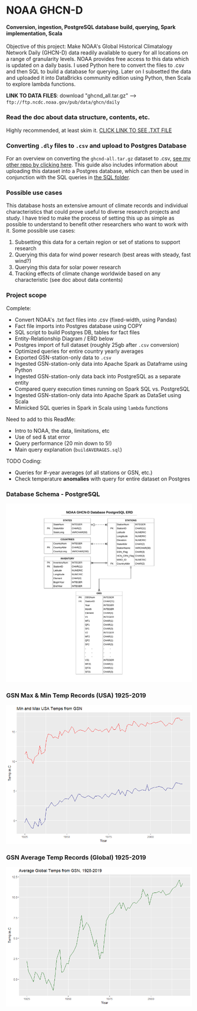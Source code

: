 # NOAA GHCN-D
#### Conversion, ingestion, PostgreSQL database build, querying, Spark implementation, Scala
 
Objective of this project: Make NOAA's Global Historical Climatalogy Network Daily (GHCN-D)
data readily available to query for all locations on a range of granularity levels.  NOAA 
provides free access to this data which is updated on a daily basis.  I used Python here 
to convert the files to .csv and then SQL to build a database for querying.  Later on I subsetted
the data and uploaded it into DataBricks community edition using Python, then Scala to explore lambda
functions.

**LINK TO DATA FILES**: download "ghcnd_all.tar.gz" --> `ftp://ftp.ncdc.noaa.gov/pub/data/ghcn/daily`

### Read the doc about data structure, contents, etc.
Highly recommended, at least skim it.   [CLICK LINK TO SEE .TXT FILE](./data/text_files/DataInfo_readme.txt)

### Converting `.dly` files to `.csv` and upload to Postgres Database
For an overview on converting the `ghcnd-all.tar.gz` dataset to .csv, 
[see my other repo by clicking here](https://github.com/mathemacode/NOAA_GHCND_IMPORT).  This
guide also includes information about uploading this dataset into a Postgres database, which
can then be used in conjunction with the SQL queries in [the SQL folder](./SQL).

### Possible use cases
This database hosts an extensive amount of climate records and individual characteristics that could prove
useful to diverse research projects and study.  I have tried to make the process of setting this up as simple
as possible to understand to benefit other researchers who want to work with it.  Some possible use cases:

1. Subsetting this data for a certain region or set of stations to support research
2. Querying this data for wind power research (best areas with steady, fast wind?)
3. Querying this data for solar power research
4. Tracking effects of climate change worldwide based on any characteristic (see doc about data contents)

### Project scope
Complete:
- Convert NOAA's .txt fact files into .csv (fixed-width, using Pandas)
- Fact file imports into Postgres database using COPY
- SQL script to build Postgres DB, tables for fact files
- Entity-Relationship Diagram / ERD below
- Postgres import of full dataset (roughly 25gb after `.csv` conversion)
- Optimized queries for entire country yearly averages
- Exported GSN-station-only data to `.csv`
- Ingested GSN-station-only data into Apache Spark as Dataframe using Python
- Ingested GSN-station-only data back into PostgreSQL as a separate entity
- Compared query execution times running on Spark SQL vs. PostgreSQL
- Ingested GSN-station-only data into Apache Spark as DataSet using Scala
- Mimicked SQL queries in Spark in Scala using `lambda` functions

Need to add to this ReadMe:
- Intro to NOAA, the data, limitations, etc
- Use of sed & stat error
- Query performance (20 min down to 5!)
- Main query explanation (`buildAVERAGES.sql`)

TODO Coding:
- Queries for #-year averages (of all stations or GSN, etc.)
- Check temperature **anomalies** with query for entire dataset on Postgres

### Database Schema - PostgreSQL
![ERD](./vis/NOAA_GHCND_ERD.png)

### GSN Max & Min Temp Records (USA) 1925-2019
![gsn-usa](./vis/USA_min_max_GSN.png)

### GSN Average Temp Records (Global) 1925-2019
![gsn-global](./vis/Global_AVG_GSN.png)
